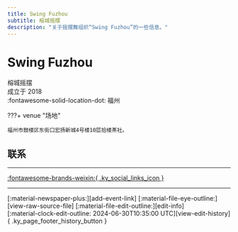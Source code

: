```yaml
---
title: Swing Fuzhou
subtitle: 榕城摇摆
description: "关于摇摆舞组织“Swing Fuzhou”的一些信息。"
---
```


# Swing Fuzhou

榕城摇摆  
成立于 2018  
:fontawesome-solid-location-dot: 福州  


???+ venue "场地"

    福州市鼓楼区东街口宏扬新城4号楼10层拾楼茶社。  

## 联系


---

 [:fontawesome-brands-weixin:{ .ky_social_links_icon }](# "榕城摇摆 SwingFuzhou")

---

<div class="ky_page_footer" markdown>
<div class="ky_page_footer_trailing" markdown="span">
[:material-newspaper-plus:][add-event-link]
[:material-file-eye-outline:][view-raw-source-file]
[:material-file-edit-outline:][edit-info]
</div>
<div class="ky_page_footer_leading" markdown="span">
[:material-clock-edit-outline: 2024-06-30T10:35:00 UTC][view-edit-history]{ .ky_page_footer_history_button }
</div>
</div>

[add-event-link]: https://github.com/swingdance/events/issues/new?assignees=&labels=add+event&projects=&template=02-add_entity.yml&title=Add%20Event%3A%20zh_CN%20%E2%80%A2%20%3CName%3E&region=zh_CN&province=Fujian&city=Fuzhou&org_id=swing-fu-zhou "添加活动"
[view-raw-source-file]: https://github.com/swingdance/orgs/blob/main/zh_CN/swing-fu-zhou.json "查看原始源文件"
[edit-info]: https://github.com/swingdance/orgs/issues/new?assignees=&labels=update+org&projects=&template=03-update_entity.yml&title=Update%20Org%3A%20zh_CN%20%E2%80%A2%20Swing%20Fuzhou&region=zh_CN&id=swing-fu-zhou&name=Swing%20Fuzhou "编辑信息"

[view-edit-history]: https://github.com/swingdance/orgs/commits/main/zh_CN/swing-fu-zhou.json "查看编辑历史"
